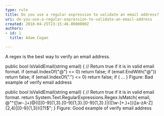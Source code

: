 ```yaml
---
type: rule
title: Do you use a regular expression to validate an email address?
uri: do-you-use-a-regular-expression-to-validate-an-email-address
created: 2018-04-25T23:15:46.0000000Z
authors:
- id: 1
  title: Adam Cogan

---
```


A regex is the best way to verify an email address.​​
 
​public bool IsValidEmail(string email)
{
 // Return true if it is in valid email format.
 if (email.IndexOf("@") &lt;= 0) return false; 
 if (email.EndWith("@")) return false; 
 if (email.IndexOf(".") &lt;= 0) return false; 
 if ( ... 
}
Figure: Bad example of verify email address​​

public bool IsValidEmail(string email) 
{ 
 // Return true if it is in valid email format.
 return System.Text.RegularExpressions.Regex.IsMatch( email, 
 @"^([\w-\.]+)@(([[0-9]{1,3}\.[0-9]{1,3}\.[0-9]{1,3}\.)|(([\w-]+\.)+))([a-zA-Z]{2,4}|[0-9]{1,3})(\]?)$";
}
Figure: Good example of verify email address​​​
